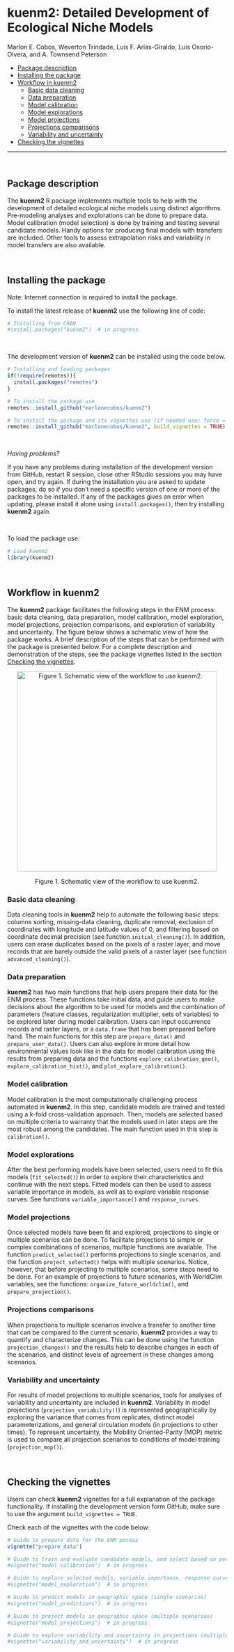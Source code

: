 kuenm2: Detailed Development of Ecological Niche Models
================
Marlon E. Cobos, Weverton Trindade, Luis F. Arias-Giraldo, Luis
Osorio-Olvera, and A. Townsend Peterson

- [Package description](#package-description)
- [Installing the package](#installing-the-package)
- [Workflow in kuenm2](#workflow-in-kuenm2)
  - [Basic data cleaning](#basic-data-cleaning)
  - [Data preparation](#data-preparation)
  - [Model calibration](#model-calibration)
  - [Model explorations](#model-explorations)
  - [Model projections](#model-projections)
  - [Projections comparisons](#projections-comparisons)
  - [Variability and uncertainty](#variability-and-uncertainty)
- [Checking the vignettes](#checking-the-vignettes)

<hr>

<br>

## Package description

The **kuenm2** R package implements multiple tools to help with the
development of detailed ecological niche models using distinct
algorithms. Pre-modeling analyses and explorations can be done to
prepare data. Model calibration (model selection) is done by training
and testing several candidate models. Handy options for producing final
models with transfers are included. Other tools to assess extrapolation
risks and variability in model transfers are also available.

<br>

## Installing the package

Note: Internet connection is required to install the package.

To install the latest release of **kuenm2** use the following line of
code:

``` r
# Installing from CRAN 
#install.packages("kuenm2")  # in progress
```

<br>

The development version of **kuenm2** can be installed using the code
below.

``` r
# Installing and loading packages
if(!require(remotes)){
  install.packages("remotes")
}

# To install the package use
remotes::install_github("marlonecobos/kuenm2")

# To install the package and its vignettes use (if needed use: force = TRUE)  
remotes::install_github("marlonecobos/kuenm2", build_vignettes = TRUE)  # in the progress
```

<br>

*Having problems?*

If you have any problems during installation of the development version
from GitHub, restart R session, close other RStudio sessions you may
have open, and try again. If during the installation you are asked to
update packages, do so if you don’t need a specific version of one or
more of the packages to be installed. If any of the packages gives an
error when updating, please install it alone using `install.packages()`,
then try installing **kuenm2** again.

<br>

To load the package use:

``` r
# Load kuenm2
library(kuenm2)
```

<br>

## Workflow in kuenm2

The **kuenm2** package facilitates the following steps in the ENM
process: basic data cleaning, data preparation, model calibration, model
exploration, model projections, projection comparisons, and exploration
of variability and uncertainty. The figure below shows a schematic view
of how the package works. A brief description of the steps that can be
performed with the package is presented below. For a complete
description and demonstration of the steps, see the package vignettes
listed in the section [Checking the vignettes](#checking-the-vignettes).

<div class="figure" style="text-align: center">

<img src="man/figures/kuenm2_map.png" alt="Figure 1. Schematic view of the workflow to use kuenm2." width="460" />
<p class="caption">

Figure 1. Schematic view of the workflow to use kuenm2.
</p>

</div>

### Basic data cleaning

Data cleaning tools in **kuenm2** help to automate the following basic
steps: columns sorting, missing-data cleaning, duplicate removal,
exclusion of coordinates with longitude and latitude values of 0, and
filtering based on coordinate decimal precision (see function
`initial_cleaning()`). In addition, users can erase duplicates based on
the pixels of a raster layer, and move records that are barely outside
the valid pixels of a raster layer (see function `advanced_cleaning()`).

### Data preparation

**kuenm2** has two main functions that help users prepare their data for
the ENM process. These functions take initial data, and guide users to
make decisions about the algorithm to be used for models and the
combination of parameters (feature classes, regularization multiplier,
sets of variables) to be explored later during model calibration. Users
can input occurrence records and raster layers, or a `data.frame` that
has been prepared before hand. The main functions for this step are
`prepare_data()` and `prepare_user_data()`. Users can also explore in
more detail how environmental values look like in the data for model
calibration using the results from preparing data and the functions
`explore_calibration_geo()`, `explore_calibration_hist()`, and
`plot_explore_calibration()`.

### Model calibration

Model calibration is the most computationally challenging process
automated in **kuenm2**. In this step, candidate models are trained and
tested using a k-fold cross-validation approach. Then, models are
selected based on multiple criteria to warranty that the models used in
later steps are the most robust among the candidates. The main function
used in this step is `calibration()`.

### Model explorations

After the best performing models have been selected, users need to fit
this models (`fit_selected()`) in order to explore their characteristics
and continue with the next steps. Fitted models can then be used to
assess variable importance in models, as well as to explore variable
response curves. See functions `variable_importance()` and
`response_curves`.

### Model projections

Once selected models have been fit and explored, projections to single
or multiple scenarios can be done. To facilitate projections to simple
or complex combinations of scenarios, multiple functions are available.
The function `predict_selected()` performs projections to single
scenarios, and the function `project_selected()` helps with multiple
scenarios. Notice, however, that before projecting to multiple
scenarios, some steps need to be done. For an example of projections to
future scenarios, with WorldClim variables, see the functions:
`organize_future_worldclim()`, and `prepare_projection()`.

### Projections comparisons

When projections to multiple scenarios involve a transfer to another
time that can be compared to the current scenario, **kuenm2** provides a
way to quantify and characterize changes. This can be done using the
function `projection_changes()` and the results help to describe changes
in each of the scenarios, and distinct levels of agreement in these
changes among scenarios.

### Variability and uncertainty

For results of model projections to multiple scenarios, tools for
analyses of variability and uncertainty are included in **kuenm2**.
Variability in model projections (`projection_variability()`) is
represented geographically by exploring the variance that comes from
replicates, distinct model parameterizations, and general circulation
models (in projections to other times). To represent uncertainty, the
Mobility Oriented-Parity (MOP) metric is used to compare all projection
scenarios to conditions of model training (`projection_mop()`).

<br>

## Checking the vignettes

Users can check **kuenm2** vignettes for a full explanation of the
package functionality. If installing the development version form
GitHub, make sure to use the argument `build_vignettes = TRUE`.

Check each of the vignettes with the code below:

``` r
# Guide to prepare data for the ENM pocess
vignette("prepare_data")

# Guide to train and evaluate candidate models, and select based on performance
#vignette("model_calibration")  # in progress

# Guide to explore selected models, variable importance, response curves
#vignette("model_exploration")  # in progress

# Guide to predict models in geographic space (single scenarios)
#vignette("model_predictions")  # in progress

# Guide to project models in geographic space (multiple scenarios)
#vignette("model_projections")  # in progress

# Guide to explore variability and uncertainty in projections (multiple scenarios)
#vignette("variability_and_uncertainty")  # in progress
```
